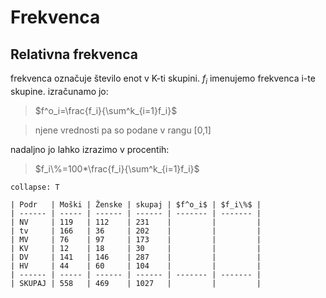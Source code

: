 # Frekvenca
## Relativna frekvenca
frekvenca označuje število enot v K-ti skupini. $f_i$ imenujemo frekvenca i-te skupine. izračunamo jo:
> $f^o_i=\frac{f_i}{\sum^k_{i=1}f_i}$ 

 >njene vrednosti pa so podane v rangu [0,1]

nadaljno jo lahko izrazimo v procentih:
>$f_i\%=100*\frac{f_i}{\sum^k_{i=1}f_i}$

```ad-example
collapse: T

| Podr   | Moški | Ženske | skupaj | $f^o_i$ | $f_i\%$ |
| ------ | ----- | ------ | ------ | ------- | ------- |
| NV     | 119   | 112    | 231    |         |         |
| tv     | 166   | 36     | 202    |         |         |
| MV     | 76    | 97     | 173    |         |         |
| KV     | 12    | 18     | 30     |         |         |
| DV     | 141   | 146    | 287    |         |         |
| HV     | 44    | 60     | 104    |         |         |
| ------ | ----- | ------ | ------ | ------- | ------- |
| SKUPAJ | 558   | 469    | 1027   |         |         |
```